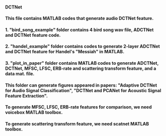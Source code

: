 #### DCTNet
#### This file contains MATLAB codes that generate audio DCTNet feature. 
#### 1. "bird_song_example" folder contains 4 bird song wav file, ADCTNet and DCTNet feature code.
#### 2. "handel_example" folder contains codes to generate 2-layer ADCTNet and DCTNet feature for Handel's "Messiah" in MATLAB.
#### 3. "plot_in_paper" folder contains MATLAB codes to generate ADCTNet, DCTNet, MFSC, LFSC, ERB-rate and scattering transform feature, and a data mat. file. 
#### This folder can generate figures appeared in papers: "Adaptive DCTNet for Audio Signal Classification", "DCTNet and PCANet for Acoustic Signal Feature Extraction".
#### To generate MFSC, LFSC, ERB-rate features for comparison, we need voicebox MATLAB toolbox. 
#### To generate scattering transform feature, we need scatnet MATLAB toolbox. 
